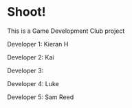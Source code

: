 # Shoot!
This is a Game Development Club project

Developer 1: Kieran H

Developer 2: Kai

Developer 3:

Developer 4: Luke

Developer 5: Sam Reed
